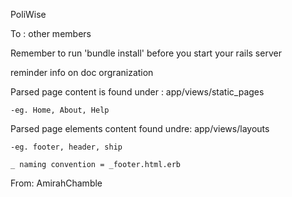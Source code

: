 PoliWise

To : other members

Remember to run 'bundle install' before you start your rails server 

reminder info on doc orgranization

Parsed page content is found under : app/views/static_pages

    -eg. Home, About, Help
    
Parsed page elements content found undre: app/views/layouts

    -eg. footer, header, ship
    
    _ naming convention = _footer.html.erb
    
From: AmirahChamble    
